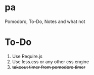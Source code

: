 pa
==

Pomodoro, To-Do, Notes and what not



To-Do
=====

1. Use Require.js
2. Use less.css or any other css engine
3. ~~takeout timer from pomodoro timer~~
